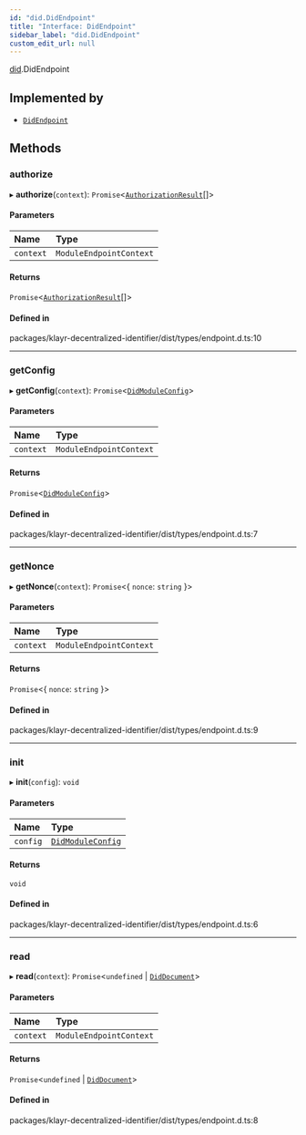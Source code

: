 ```yaml
---
id: "did.DidEndpoint"
title: "Interface: DidEndpoint"
sidebar_label: "did.DidEndpoint"
custom_edit_url: null
---
```


[did](../namespaces/did.md).DidEndpoint

## Implemented by

- [`DidEndpoint`](../classes/DidEndpoint.md)

## Methods

### authorize

▸ **authorize**(`context`): `Promise`<[`AuthorizationResult`](../namespaces/did.md#authorizationresult)[]\>

#### Parameters

| Name | Type |
| :------ | :------ |
| `context` | `ModuleEndpointContext` |

#### Returns

`Promise`<[`AuthorizationResult`](../namespaces/did.md#authorizationresult)[]\>

#### Defined in

packages/klayr-decentralized-identifier/dist/types/endpoint.d.ts:10

___

### getConfig

▸ **getConfig**(`context`): `Promise`<[`DidModuleConfig`](did.DidModuleConfig.md)\>

#### Parameters

| Name | Type |
| :------ | :------ |
| `context` | `ModuleEndpointContext` |

#### Returns

`Promise`<[`DidModuleConfig`](did.DidModuleConfig.md)\>

#### Defined in

packages/klayr-decentralized-identifier/dist/types/endpoint.d.ts:7

___

### getNonce

▸ **getNonce**(`context`): `Promise`<{ `nonce`: `string`  }\>

#### Parameters

| Name | Type |
| :------ | :------ |
| `context` | `ModuleEndpointContext` |

#### Returns

`Promise`<{ `nonce`: `string`  }\>

#### Defined in

packages/klayr-decentralized-identifier/dist/types/endpoint.d.ts:9

___

### init

▸ **init**(`config`): `void`

#### Parameters

| Name | Type |
| :------ | :------ |
| `config` | [`DidModuleConfig`](did.DidModuleConfig.md) |

#### Returns

`void`

#### Defined in

packages/klayr-decentralized-identifier/dist/types/endpoint.d.ts:6

___

### read

▸ **read**(`context`): `Promise`<`undefined` \| [`DidDocument`](did.DidDocument.md)\>

#### Parameters

| Name | Type |
| :------ | :------ |
| `context` | `ModuleEndpointContext` |

#### Returns

`Promise`<`undefined` \| [`DidDocument`](did.DidDocument.md)\>

#### Defined in

packages/klayr-decentralized-identifier/dist/types/endpoint.d.ts:8
